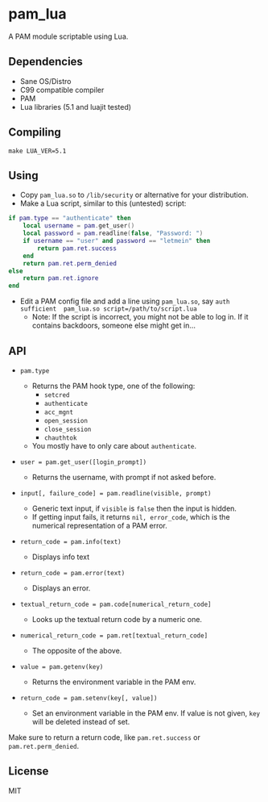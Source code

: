 # pam_lua

A PAM module scriptable using Lua.

## Dependencies
- Sane OS/Distro
- C99 compatible compiler
- PAM
- Lua libraries (5.1 and luajit tested)

## Compiling

`make LUA_VER=5.1`

## Using

- Copy `pam_lua.so` to `/lib/security` or alternative for your distribution.
- Make a Lua script, similar to this (untested) script:
```lua
if pam.type == "authenticate" then
	local username = pam.get_user()
	local password = pam.readline(false, "Password: ")
	if username == "user" and password == "letmein" then
		return pam.ret.success
	end
	return pam.ret.perm_denied
else
	return pam.ret.ignore
end
```
- Edit a PAM config file and add a line using `pam_lua.so`, say `auth	sufficient	pam_lua.so script=/path/to/script.lua` 
  - Note: If the script is incorrect, you might not be able to log in. If it contains backdoors, someone else might get in...

## API
- `pam.type`
  - Returns the PAM hook type, one of the following:
    - `setcred`
    - `authenticate`
    - `acc_mgnt`
    - `open_session`
    - `close_session`
    - `chauthtok`
  - You mostly have to only care about `authenticate`.

- `user = pam.get_user([login_prompt])`
  - Returns the username, with prompt if not asked before.

- `input[, failure_code] = pam.readline(visible, prompt)`
  - Generic text input, if `visible` is `false` then the input is hidden.
  - If getting input fails, it returns `nil, error_code`, which is the numerical representation of a PAM error.

- `return_code = pam.info(text)`
  - Displays info text

- `return_code = pam.error(text)`
  - Displays an error.

- `textual_return_code = pam.code[numerical_return_code]`
  - Looks up the textual return code by a numeric one.

- `numerical_return_code = pam.ret[textual_return_code]`
  - The opposite of the above.

- `value = pam.getenv(key)`
  - Returns the environment variable in the PAM env.

- `return_code = pam.setenv(key[, value])`
  - Set an environment variable in the PAM env. If value is not given, `key` will be deleted instead of set.

Make sure to return a return code, like `pam.ret.success` or `pam.ret.perm_denied`.

## License
MIT
